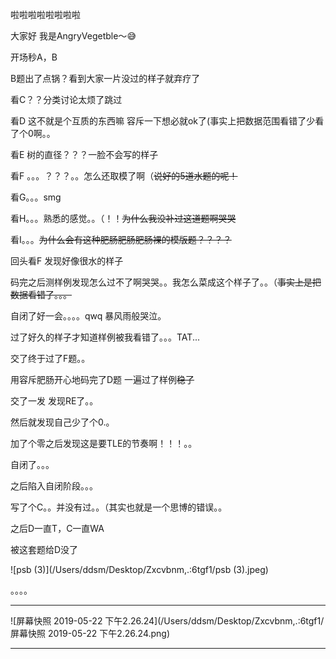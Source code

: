 啦啦啦啦啦啦啦啦

大家好 我是AngryVegetble～:sweat_smile:

开场秒A，B

B题出了点锅？看到大家一片没过的样子就弃疗了

看C？？分类讨论太烦了跳过

看D 这不就是个互质的东西嘛 容斥一下想必就ok了(事实上把数据范围看错了少看了个0啊。。

看E 树的直径？？？一脸不会写的样子

看F 。。。？？？。。怎么还取模了啊（~~说好的5道水题的呢！~~

看G。。。smg

看H。。。熟悉的感觉。。（！！~~为什么我没补过这道题啊哭哭~~

看I。。。~~为什么会有这种肥肠肥肠肥肠裸的模版题？？？？~~

回头看F 发现好像很水的样子

码完之后测样例发现怎么过不了啊哭哭。。我怎么菜成这个样子了。。（~~事实上是把数据看错了。。。~~

自闭了好一会。。。。qwq 暴风雨般哭泣。

过了好久的样子才知道样例被我看错了。。。TAT...

交了终于过了F题。。

用容斥肥肠开心地码完了D题 一遍过了样例~~稳了~~

交了一发 发现RE了。。

然后就发现自己少了个0.。

加了个零之后发现这是要TLE的节奏啊！！！。。

自闭了。。。

之后陷入自闭阶段。。。

写了个C。。并没有过。。（其实也就是一个思博的错误。。

之后D一直T，C一直WA

被这套题给D没了

![psb (3)](/Users/ddsm/Desktop/Zxcvbnm,.:6tgf1/psb (3).jpeg)

。。。。



-----

![屏幕快照 2019-05-22 下午2.26.24](/Users/ddsm/Desktop/Zxcvbnm,.:6tgf1/屏幕快照 2019-05-22 下午2.26.24.png)

----

